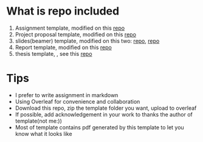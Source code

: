 # What is repo included
1. Assignment template, modified on this [repo](https://github.com/jez/latex-homework-class)
2. Project proposal template, modified on this [repo](https://github.com/anoopkcn/lazylatex)
3. slides(beamer) template, modified on this two: [repo](https://github.com/quxiaofeng/PolyU_beamer_theme), [repo](https://github.com/matze/mtheme)
4. Report template, modified on this [repo](https://github.com/anoopkcn/lazylatex)
5. thesis template, , see this [repo](https://github.com/quxiaofeng/PolyU_thesis_template)

# Tips
- I prefer to write assignment in markdown
- Using Overleaf for convenience and collaboration
- Download this repo, zip the template folder you want, upload to overleaf
- If possible, add acknowledgement in your work to thanks the author of template(not me:))
- Most of template contains pdf generated by this template to let you know what it looks like